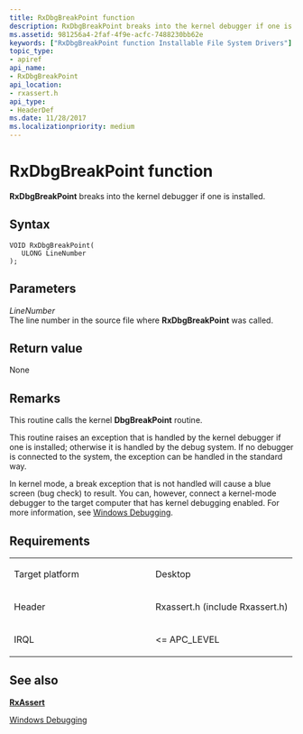 ```yaml
---
title: RxDbgBreakPoint function
description: RxDbgBreakPoint breaks into the kernel debugger if one is installed.
ms.assetid: 981256a4-2faf-4f9e-acfc-7488230bb62e
keywords: ["RxDbgBreakPoint function Installable File System Drivers"]
topic_type:
- apiref
api_name:
- RxDbgBreakPoint
api_location:
- rxassert.h
api_type:
- HeaderDef
ms.date: 11/28/2017
ms.localizationpriority: medium
---
```


# RxDbgBreakPoint function


**RxDbgBreakPoint** breaks into the kernel debugger if one is installed.

Syntax
------

```ManagedCPlusPlus
VOID RxDbgBreakPoint(
   ULONG LineNumber
);
```

Parameters
----------

*LineNumber*   
The line number in the source file where **RxDbgBreakPoint** was called.

Return value
------------

None

Remarks
-------

This routine calls the kernel **DbgBreakPoint** routine.

This routine raises an exception that is handled by the kernel debugger if one is installed; otherwise it is handled by the debug system. If no debugger is connected to the system, the exception can be handled in the standard way.

In kernel mode, a break exception that is not handled will cause a blue screen (bug check) to result. You can, however, connect a kernel-mode debugger to the target computer that has kernel debugging enabled. For more information, see [Windows Debugging](https://msdn.microsoft.com/library/windows/hardware/ff551063).

Requirements
------------

<table>
<colgroup>
<col width="50%" />
<col width="50%" />
</colgroup>
<tbody>
<tr class="odd">
<td align="left"><p>Target platform</p></td>
<td align="left">Desktop</td>
</tr>
<tr class="even">
<td align="left"><p>Header</p></td>
<td align="left">Rxassert.h (include Rxassert.h)</td>
</tr>
<tr class="odd">
<td align="left"><p>IRQL</p></td>
<td align="left"><p>&lt;= APC_LEVEL</p></td>
</tr>
</tbody>
</table>

## See also


[**RxAssert**](rxassert.md)

[Windows Debugging](https://msdn.microsoft.com/library/windows/hardware/ff551063)

 

 






